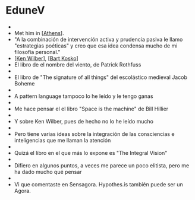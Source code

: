 # EduneV
- 
- Met him in [[Athens]].
- "A la combinación de intervención activa y prudencia pasiva le llamo "estrategias poéticas" y creo que esa idea condensa mucho de mi filosofía personal."
- [[Ken Wilber]], [[Bart Kosko]]
- El libro de el nombre del viento, de Patrick Rothfuss
- 
- El libro de "The signature of all things" del escolástico medieval Jacob Boheme
- 
- A pattern language tampoco lo he leído y le tengo ganas
- 
- Me hace pensar el el libro "Space is the machine" de Bill Hillier
- 
- Y sobre Ken Wilber, pues de hecho no lo he leído mucho
- 
- Pero tiene varias ideas sobre la integración de las consciencias e inteligencias que me llaman la atención
- 
- Quizá el libro en el que más lo expone es "The Integral Vision"
- 
- Difiero en algunos puntos, a veces me parece un poco elitista, pero me ha dado mucho qué pensar
- 
- Vi que comentaste en Sensagora. Hypothes.is también puede ser un Agora.

[//begin]: # "Autogenerated link references for markdown compatibility"
[Athens]: athens "Athens"
[Ken Wilber]: ken-wilber "Ken Wilber"
[Bart Kosko]: bart-kosko "Bart Kosko"
[//end]: # "Autogenerated link references"